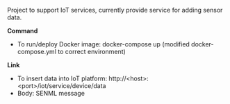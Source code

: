 Project to support IoT services, currently provide service for adding sensor data.

**Command**

- To run/deploy Docker image: docker-compose up (modified docker-compose.yml to correct environment)

**Link**

- To insert data into IoT platform: http://\<host\>:\<port\>/iot/service/device/data
- Body: SENML message
